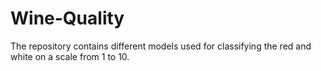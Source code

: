 # Wine-Quality
The repository contains different models used for classifying the red and white on a scale from 1 to 10.
